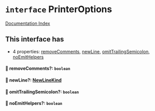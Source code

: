 # `interface` PrinterOptions

[Documentation Index](../README.md)

## This interface has

- 4 properties:
[removeComments](#-removecomments-boolean),
[newLine](#-newline-newlinekind),
[omitTrailingSemicolon](#-omittrailingsemicolon-boolean),
[noEmitHelpers](#-noemithelpers-boolean)


#### 📄 removeComments?: `boolean`



#### 📄 newLine?: [NewLineKind](../private.enum.NewLineKind/README.md)



#### 📄 omitTrailingSemicolon?: `boolean`



#### 📄 noEmitHelpers?: `boolean`



